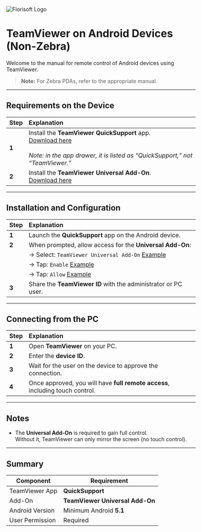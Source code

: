 ![Florisoft Logo](https://github.com/user-attachments/assets/2bfcb435-21f7-4b56-b8e1-4119ca6f081e)

# TeamViewer on Android Devices (Non-Zebra)

Welcome to the manual for remote control of Android devices using TeamViewer.  
> **Note:** For Zebra PDAs, refer to the appropriate manual.

---

## Requirements on the Device

| Step | Explanation |
|:--|:--|
| **1** | Install the **TeamViewer QuickSupport** app.<br>[Download here](https://play.google.com/store/apps/details?id=com.teamviewer.quicksupport.market)<br><br>*Note: in the app drawer, it is listed as “QuickSupport,” not “TeamViewer.”* |
| **2** | Install the **TeamViewer Universal Add-On**.<br>[Download here](https://play.google.com/store/apps/details?id=com.teamviewer.quicksupport.addon.universal) |

---

## Installation and Configuration

| Step | Explanation |
|:--|:--|
| **1** | Launch the **QuickSupport** app on the Android device. |
| **2** | When prompted, allow access for the **Universal Add-On**: |
|   | → Select: `TeamViewer Universal Add-On` [Example](https://github.com/user-attachments/assets/9ad1ca45-7324-47ac-80ac-104ab2963c06) |
|   | → Tap: `Enable` [Example](https://github.com/user-attachments/assets/06e8fb56-0d4f-4eb9-8497-cc93a2544fe1) |
|   | → Tap: `Allow` [Example](https://github.com/user-attachments/assets/bdc7e6ee-e4ce-4e04-9f9e-f3da76e0a97b) |
| **3** | Share the **TeamViewer ID** with the administrator or PC user. |

---

## Connecting from the PC

| Step | Explanation |
|:--|:--|
| **1** | Open **TeamViewer** on your PC. |
| **2** | Enter the **device ID**. |
| **3** | Wait for the user on the device to approve the connection. |
| **4** | Once approved, you will have **full remote access**, including touch control. |

---

## Notes

- The **Universal Add-On** is required to gain full control.  
  Without it, TeamViewer can only mirror the screen (no touch control).

---

## Summary

| Component                    | Requirement                                 |
|-----------------------------|---------------------------------------------|
| TeamViewer App              | **QuickSupport**                            |
| Add-On                      | **TeamViewer Universal Add-On**             |
| Android Version             | Minimum Android **5.1**                     |
| User Permission             | Required                                    |

